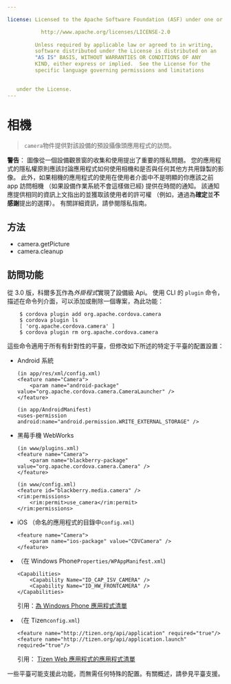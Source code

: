 ```yaml
---

license: Licensed to the Apache Software Foundation (ASF) under one or more contributor license agreements. See the NOTICE file distributed with this work for additional information regarding copyright ownership. The ASF licenses this file to you under the Apache License, Version 2.0 (the "License"); you may not use this file except in compliance with the License. You may obtain a copy of the License at

           http://www.apache.org/licenses/LICENSE-2.0
    
         Unless required by applicable law or agreed to in writing,
         software distributed under the License is distributed on an
         "AS IS" BASIS, WITHOUT WARRANTIES OR CONDITIONS OF ANY
         KIND, either express or implied.  See the License for the
         specific language governing permissions and limitations
    

   under the License.
---
```


# 相機

> `camera`物件提供對該設備的預設攝像頭應用程式的訪問。

**警告**： 圖像從一個設備觀景窗的收集和使用提出了重要的隱私問題。 您的應用程式的隱私權原則應該討論應用程式如何使用相機和是否與任何其他方共用錄製的影像。 此外，如果相機的應用程式的使用在使用者介面中不是明顯的你應該之前 app 訪問相機 （如果設備作業系統不會這樣做已經) 提供在時間的通知。 該通知應提供相同的資訊上文指出的並獲取該使用者的許可權 （例如，通過為**確定**並**不感謝**提出的選擇）。 有關詳細資訊，請參閱隱私指南。

## 方法

*   camera.getPicture
*   camera.cleanup

## 訪問功能

從 3.0 版，科爾多瓦作為*外掛程式*實現了設備級 Api。 使用 CLI 的 `plugin` 命令，描述在命令列介面，可以添加或刪除一個專案，為此功能：

        $ cordova plugin add org.apache.cordova.camera
        $ cordova plugin ls
        [ 'org.apache.cordova.camera' ]
        $ cordova plugin rm org.apache.cordova.camera
    

這些命令適用于所有有針對性的平臺，但修改如下所述的特定于平臺的配置設置：

*   Android 系統
    
        (in app/res/xml/config.xml)
        <feature name="Camera">
            <param name="android-package" value="org.apache.cordova.camera.CameraLauncher" />
        </feature>
        
        (in app/AndroidManifest)
        <uses-permission android:name="android.permission.WRITE_EXTERNAL_STORAGE" />
        

*   黑莓手機 WebWorks
    
        (in www/plugins.xml)
        <feature name="Camera">
            <param name="blackberry-package" value="org.apache.cordova.camera.Camera" />
        </feature>
        
        (in www/config.xml)
        <feature id="blackberry.media.camera" />
        <rim:permissions>
            <rim:permit>use_camera</rim:permit>
        </rim:permissions>
        

*   iOS （命名的應用程式的目錄中`config.xml`)
    
        <feature name="Camera">
            <param name="ios-package" value="CDVCamera" />
        </feature>
        

*   （在 Windows Phone`Properties/WPAppManifest.xml`)
    
        <Capabilities>
            <Capability Name="ID_CAP_ISV_CAMERA" />
            <Capability Name="ID_HW_FRONTCAMERA" />
        </Capabilities>
        
    
    引用：[為 Windows Phone 應用程式清單][1]

*   （在 Tizen`config.xml`)
    
        <feature name="http://tizen.org/api/application" required="true"/>
        <feature name="http://tizen.org/api/application.launch" required="true"/>
        
    
    引用： [Tizen Web 應用程式的應用程式清單][2]

 [1]: http://msdn.microsoft.com/en-us/library/ff769509%28v=vs.92%29.aspx
 [2]: https://developer.tizen.org/help/topic/org.tizen.help.gs/Creating%20a%20Project.html?path=0_1_1_3#8814682_CreatingaProject-EditingconfigxmlFeatures

一些平臺可能支援此功能，而無需任何特殊的配置。有關概述，請參見平臺支援。